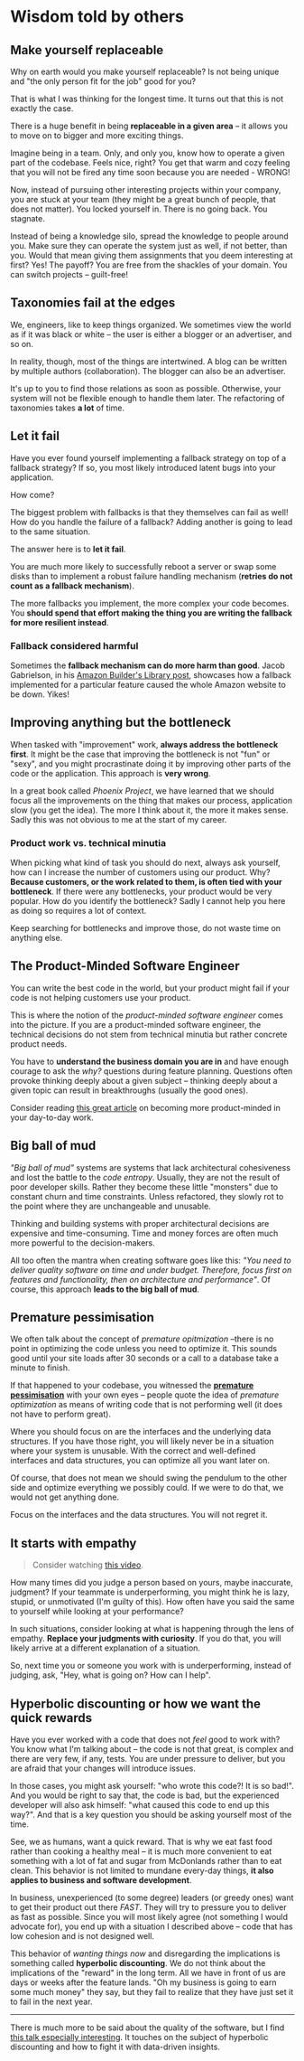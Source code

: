 # Wisdom told by others

## Make yourself replaceable

Why on earth would you make yourself replaceable? Is not being unique and "the only person fit for the job" good for you?

That is what I was thinking for the longest time. It turns out that this is not exactly the case.

There is a huge benefit in being **replaceable in a given area** – it allows you to move on to bigger and more exciting things.

Imagine being in a team. Only, and only you, know how to operate a given part of the codebase. Feels nice, right? You get that warm and cozy feeling that you will not be fired any time soon because you are needed - WRONG!

Now, instead of pursuing other interesting projects within your company, you are stuck at your team (they might be a great bunch of people, that does not matter). You locked yourself in. There is no going back. You stagnate.

Instead of being a knowledge silo, spread the knowledge to people around you. Make sure they can operate the system just as well, if not better, than you. Would that mean giving them assignments that you deem interesting at first? Yes! The payoff? You are free from the shackles of your domain. You can switch projects – guilt-free!

## Taxonomies fail at the edges

We, engineers, like to keep things organized. We sometimes view the world as if it was black or white – the user is either a blogger or an advertiser, and so on.

In reality, though, most of the things are intertwined. A blog can be written by multiple authors (collaboration). The blogger can also be an advertiser.

It's up to you to find those relations as soon as possible. Otherwise, your system will not be flexible enough to handle them later. The refactoring of taxonomies takes **a lot** of time.

## Let it fail

Have you ever found yourself implementing a fallback strategy on top of a fallback strategy? If so, you most likely introduced latent bugs into your application.

How come?

The biggest problem with fallbacks is that they themselves can fail as well! How do you handle the failure of a fallback? Adding another is going to lead to the same situation.

The answer here is to **let it fail**.

You are much more likely to successfully reboot a server or swap some disks than to implement a robust failure handling mechanism (**retries do not count as a fallback mechanism**).

The more fallbacks you implement, the more complex your code becomes. You **should spend that effort making the thing you are writing the fallback for more resilient instead**.

### Fallback considered harmful

Sometimes the **fallback mechanism can do more harm than good**. Jacob Gabrielson, in his [Amazon Builder's Library post](https://aws.amazon.com/builders-library/avoiding-fallback-in-distributed-systems/), showcases how a fallback implemented for a particular feature caused the whole Amazon website to be down. Yikes!

## Improving anything but the bottleneck

When tasked with "improvement" work, **always address the bottleneck first**. It might be the case that improving the bottleneck is not "fun" or "sexy", and you might procrastinate doing it by improving other parts of the code or the application. This approach is **very wrong**.

In a great book called _Phoenix Project_, we have learned that we should focus all the improvements on the thing that makes our process, application slow (you get the idea). The more I think about it, the more it makes sense. Sadly this was not obvious to me at the start of my career.

### Product work vs. technical minutia

When picking what kind of task you should do next, always ask yourself, how can I increase the number of customers using our product. Why? **Because customers, or the work related to them, is often tied with your bottleneck**. If there were any bottlenecks, your product would be very popular. How do you identify the bottleneck? Sadly I cannot help you here as doing so requires a lot of context.

Keep searching for bottlenecks and improve those, do not waste time on anything else.

## The Product-Minded Software Engineer

You can write the best code in the world, but your product might fail if your code is not helping customers use your product.

This is where the notion of the _product-minded software engineer_ comes into the picture. If you are a product-minded software engineer, the technical decisions do not stem from technical minutia but rather concrete product needs.

You have to **understand the business domain you are in** and have enough courage to ask the _why?_ questions during feature planning. Questions often provoke thinking deeply about a given subject – thinking deeply about a given topic can result in breakthroughs (usually the good ones).

Consider reading [this great article](https://blog.pragmaticengineer.com/the-product-minded-engineer/) on becoming more product-minded in your day-to-day work.

## Big ball of mud

_"Big ball of mud"_ systems are systems that lack architectural cohesiveness and lost the battle to the _code entropy_. Usually, they are not the result of poor developer skills. Rather they become these little "monsters" due to constant churn and time constraints. Unless refactored, they slowly rot to the point where they are unchangeable and unusable.

Thinking and building systems with proper architectural decisions are expensive and time-consuming. Time and money forces are often much more powerful to the decision-makers.

All too often the mantra when creating software goes like this: _"You need to deliver quality software on time and under budget. Therefore, focus first on features and functionality, then on architecture and performance"_. Of course, this approach **leads to the big ball of mud**.

## Premature pessimisation

We often talk about the concept of _premature opitmization_ –there is no point in optimizing the code unless you need to optimize it. This sounds good until your site loads after 30 seconds or a call to a database take a minute to finish.

If that happened to your codebase, you witnessed the [**premature pessimisation**](https://stackoverflow.com/questions/15875252/premature-optimization-and-premature-pessimization-related-to-c-coding-standar) with your own eyes – people quote the idea of _premature optimization_ as means of writing code that is not performing well (it does not have to perform great).

Where you should focus on are the interfaces and the underlying data structures. If you have those right, you will likely never be in a situation where your system is unusable. With the correct and well-defined interfaces and data structures, you can optimize all you want later on.

Of course, that does not mean we should swing the pendulum to the other side and optimize everything we possibly could. If we were to do that, we would not get anything done.

Focus on the interfaces and the data structures. You will not regret it.

## It starts with empathy

> Consider watching [this video](https://www.youtube.com/watch?v=VLfjooAKOqg).

How many times did you judge a person based on yours, maybe inaccurate, judgment? If your teammate is underperforming, you might think he is lazy, stupid, or unmotivated (I'm guilty of this). How often have you said the same to yourself while looking at your performance?

In such situations, consider looking at what is happening through the lens of empathy. **Replace your judgments with curiosity**. If you do that, you will likely arrive at a different explanation of a situation.

So, next time you or someone you work with is underperforming, instead of judging, ask, "Hey, what is going on? How can I help".

## Hyperbolic discounting or how we want the quick rewards

Have you ever worked with a code that does not _feel_ good to work with? You know what I'm talking about – the code is not that great, is complex and there are very few, if any, tests. You are under pressure to deliver, but you are afraid that your changes will introduce issues.

In those cases, you might ask yourself: "who wrote this code?! It is so bad!". And you would be right to say that, the code is bad, but the experienced developer will also ask himself: "what caused this code to end up this way?". And that is a key question you should be asking yourself most of the time.

See, we as humans, want a quick reward. That is why we eat fast food rather than cooking a healthy meal – it is much more convenient to eat something with a lot of fat and sugar from McDonlands rather than to eat clean. This behavior is not limited to mundane every-day things, **it also applies to business and software development**.

In business, unexperienced (to some degree) leaders (or greedy ones) want to get their product out there _FAST_. They will try to pressure you to deliver as fast as possible. Since you will most likely agree (not something I would advocate for), you end up with a situation I described above – code that has low cohesion and is not designed well.

This behavior of _wanting things now_ and disregarding the implications is something called **hyperbolic discounting**. We do not think about the implications of the "reward" in the long term. All we have in front of us are days or weeks after the feature lands. "Oh my business is going to earn some much money" they say, but they fail to realize that they have just set it to fail in the next year.

---

There is much more to be said about the quality of the software, but I find [this talk especially interesting](https://www.youtube.com/watch?v=aRR0EDazxIk). It touches on the subject of hyperbolic discounting and how to fight it with data-driven insights.
